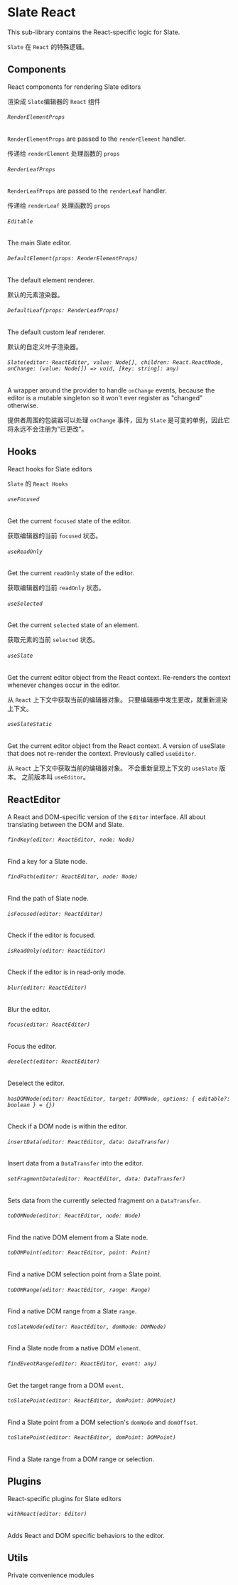 # Slate React

This sub-library contains the React-specific logic for Slate.

 `Slate` 在 `React` 的特殊逻辑。

## Components

React components for rendering Slate editors

渲染成 `Slate`编辑器的 `React` 组件

###### `RenderElementProps`

`RenderElementProps` are passed to the `renderElement` handler.

传递给  `renderElement` 处理函数的 `props`

###### `RenderLeafProps`

`RenderLeafProps` are passed to the `renderLeaf` handler.

传递给  `renderLeaf` 处理函数的 `props`

###### `Editable`

The main Slate editor.

###### `DefaultElement(props: RenderElementProps)`

The default element renderer.

默认的元素渲染器。

###### `DefaultLeaf(props: RenderLeafProps)`

The default custom leaf renderer.

默认的自定义叶子渲染器。

###### `Slate(editor: ReactEditor, value: Node[], children: React.ReactNode, onChange: (value: Node[]) => void, [key: string]: any)`

A wrapper around the provider to handle `onChange` events, because the editor is a mutable singleton so it won't ever register as "changed" otherwise.

提供者周围的包装器可以处理 `onChange` 事件，因为 `Slate` 是可变的单例，因此它将永远不会注册为“已更改”。

## Hooks

React hooks for Slate editors

 `Slate` 的 `React Hooks`

###### `useFocused`

Get the current `focused` state of the editor.

获取编辑器的当前 `focused` 状态。

###### `useReadOnly`

Get the current `readOnly` state of the editor.

获取编辑器的当前 `readOnly` 状态。

###### `useSelected`

Get the current `selected` state of an element.

获取元素的当前 `selected` 状态。

###### `useSlate`

Get the current editor object from the React context. Re-renders the context whenever changes occur in the editor.

从 `React` 上下文中获取当前的编辑器对象。 只要编辑器中发生更改，就重新渲染上下文。

###### `useSlateStatic`

Get the current editor object from the React context. A version of useSlate that does not re-render the context. Previously called `useEditor`.

从 `React` 上下文中获取当前的编辑器对象。 不会重新呈现上下文的 `useSlate` 版本。 之前版本叫 `useEditor`。

## ReactEditor

A React and DOM-specific version of the `Editor` interface. All about translating between the DOM and Slate.

###### `findKey(editor: ReactEditor, node: Node)`

Find a key for a Slate node.

###### `findPath(editor: ReactEditor, node: Node)`

Find the path of Slate node.

###### `isFocused(editor: ReactEditor)`

Check if the editor is focused.

###### `isReadOnly(editor: ReactEditor)`

Check if the editor is in read-only mode.

###### `blur(editor: ReactEditor)`

Blur the editor.

###### `focus(editor: ReactEditor)`

Focus the editor.

###### `deselect(editor: ReactEditor)`

Deselect the editor.

###### `hasDOMNode(editor: ReactEditor, target: DOMNode, options: { editable?: boolean } = {})`

Check if a DOM node is within the editor.

###### `insertData(editor: ReactEditor, data: DataTransfer)`

Insert data from a `DataTransfer` into the editor.

###### `setFragmentData(editor: ReactEditor, data: DataTransfer)`

Sets data from the currently selected fragment on a `DataTransfer`.

###### `toDOMNode(editor: ReactEditor, node: Node)`

Find the native DOM element from a Slate node.

###### `toDOMPoint(editor: ReactEditor, point: Point)`

Find a native DOM selection point from a Slate point.

###### `toDOMRange(editor: ReactEditor, range: Range)`

Find a native DOM range from a Slate `range`.

###### `toSlateNode(editor: ReactEditor, domNode: DOMNode)`

Find a Slate node from a native DOM `element`.

###### `findEventRange(editor: ReactEditor, event: any)`

Get the target range from a DOM `event`.

###### `toSlatePoint(editor: ReactEditor, domPoint: DOMPoint)`

Find a Slate point from a DOM selection's `domNode` and `domOffset`.

###### `toSlatePoint(editor: ReactEditor, domPoint: DOMPoint)`

Find a Slate range from a DOM range or selection.

## Plugins

React-specific plugins for Slate editors

###### `withReact(editor: Editor)`

Adds React and DOM specific behaviors to the editor.

## Utils

Private convenience modules
